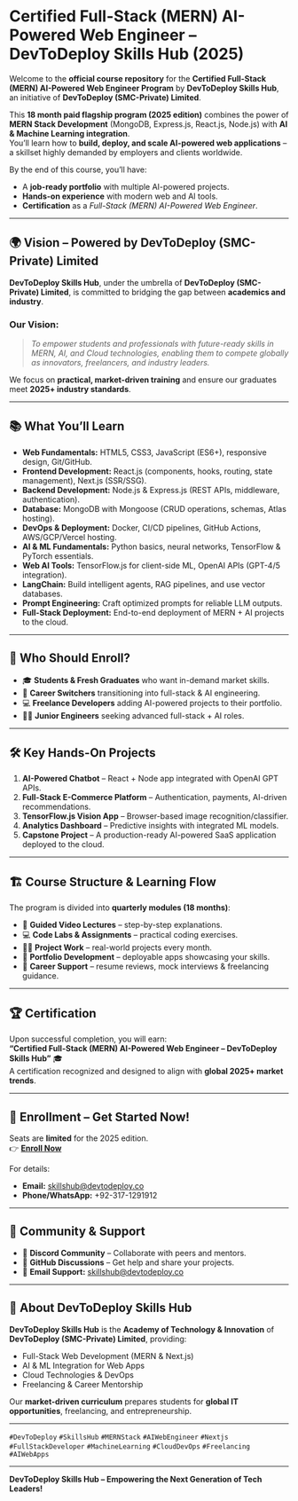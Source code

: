 # Certified Full-Stack (MERN) AI-Powered Web Engineer – DevToDeploy Skills Hub (2025)

Welcome to the **official course repository** for the **Certified Full-Stack (MERN) AI-Powered Web Engineer Program** by **DevToDeploy Skills Hub**, an initiative of **DevToDeploy (SMC-Private) Limited**.

This **18 month paid flagship program (2025 edition)** combines the power of **MERN Stack Development** (MongoDB, Express.js, React.js, Node.js) with **AI & Machine Learning integration**.  
You’ll learn how to **build, deploy, and scale AI-powered web applications** – a skillset highly demanded by employers and clients worldwide.

By the end of this course, you’ll have:
- A **job-ready portfolio** with multiple AI-powered projects.
- **Hands-on experience** with modern web and AI tools.
- **Certification** as a *Full-Stack (MERN) AI-Powered Web Engineer*.

---

## 🌍 Vision – Powered by DevToDeploy (SMC-Private) Limited

**DevToDeploy Skills Hub**, under the umbrella of **DevToDeploy (SMC-Private) Limited**, is committed to bridging the gap between **academics and industry**.  

### **Our Vision:**
> *To empower students and professionals with future-ready skills in MERN, AI, and Cloud technologies, enabling them to compete globally as innovators, freelancers, and industry leaders.*  

We focus on **practical, market-driven training** and ensure our graduates meet **2025+ industry standards**.

---

## 📚 What You’ll Learn
- **Web Fundamentals:** HTML5, CSS3, JavaScript (ES6+), responsive design, Git/GitHub.  
- **Frontend Development:** React.js (components, hooks, routing, state management), Next.js (SSR/SSG).  
- **Backend Development:** Node.js & Express.js (REST APIs, middleware, authentication).  
- **Database:** MongoDB with Mongoose (CRUD operations, schemas, Atlas hosting).  
- **DevOps & Deployment:** Docker, CI/CD pipelines, GitHub Actions, AWS/GCP/Vercel hosting.  
- **AI & ML Fundamentals:** Python basics, neural networks, TensorFlow & PyTorch essentials.  
- **Web AI Tools:** TensorFlow.js for client-side ML, OpenAI APIs (GPT-4/5 integration).  
- **LangChain:** Build intelligent agents, RAG pipelines, and use vector databases.  
- **Prompt Engineering:** Craft optimized prompts for reliable LLM outputs.  
- **Full-Stack Deployment:** End-to-end deployment of MERN + AI projects to the cloud.

---

## 👥 Who Should Enroll?
- 🎓 **Students & Fresh Graduates** who want in-demand market skills.  
- 🔄 **Career Switchers** transitioning into full-stack & AI engineering.  
- 💻 **Freelance Developers** adding AI-powered projects to their portfolio.  
- 👨‍💻 **Junior Engineers** seeking advanced full-stack + AI roles.

---

## 🛠 Key Hands-On Projects
1. **AI-Powered Chatbot** – React + Node app integrated with OpenAI GPT APIs.  
2. **Full-Stack E-Commerce Platform** – Authentication, payments, AI-driven recommendations.  
3. **TensorFlow.js Vision App** – Browser-based image recognition/classifier.  
4. **Analytics Dashboard** – Predictive insights with integrated ML models.  
5. **Capstone Project** – A production-ready AI-powered SaaS application deployed to the cloud.

---

## 🏗 Course Structure & Learning Flow
The program is divided into **quarterly modules (18 months)**:
- 📖 **Guided Video Lectures** – step-by-step explanations.  
- 💻 **Code Labs & Assignments** – practical coding exercises.  
- 🧑‍💻 **Project Work** – real-world projects every month.  
- 📂 **Portfolio Development** – deployable apps showcasing your skills.  
- 🎯 **Career Support** – resume reviews, mock interviews & freelancing guidance.

---

## 🏆 Certification
Upon successful completion, you will earn:  
**“Certified Full-Stack (MERN) AI-Powered Web Engineer – DevToDeploy Skills Hub”** 🎓  
A certification recognized and designed to align with **global 2025+ market trends**.

---

## 🚀 Enrollment – Get Started Now!
Seats are **limited** for the 2025 edition.  
👉 [**Enroll Now**](https://forms.gle/y9o6HqveqgDFBGyx9)

For details:  
- **Email:** skillshub@devtodeploy.co  
- **Phone/WhatsApp:** +92-317-1291912

---

## 🤝 Community & Support
- 💬 **Discord Community** – Collaborate with peers and mentors.  
- 📌 **GitHub Discussions** – Get help and share your projects.  
- 📧 **Email Support:** skillshub@devtodeploy.co

---

## 🔗 About DevToDeploy Skills Hub
**DevToDeploy Skills Hub** is the **Academy of Technology & Innovation** of **DevToDeploy (SMC-Private) Limited**, providing:
- Full-Stack Web Development (MERN & Next.js)  
- AI & ML Integration for Web Apps  
- Cloud Technologies & DevOps  
- Freelancing & Career Mentorship  

Our **market-driven curriculum** prepares students for **global IT opportunities**, freelancing, and entrepreneurship.

---

`#DevToDeploy` `#SkillsHub` `#MERNStack` `#AIWebEngineer` `#Nextjs` `#FullStackDeveloper` `#MachineLearning` `#CloudDevOps` `#Freelancing` `#AIWebApps`

---

**DevToDeploy Skills Hub – Empowering the Next Generation of Tech Leaders!**

